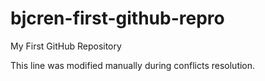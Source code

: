 # bjcren-first-github-repro
My First GitHub Repository

This line was modified manually during conflicts resolution.
